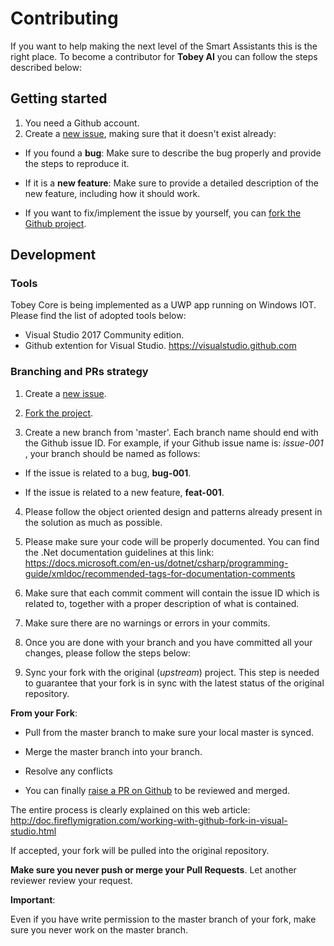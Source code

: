 # Contributing

If you want to help making the next level of the Smart Assistants this is the right place.
To become a contributor for **Tobey AI** you can follow the steps described below:

## Getting started

1. You need a Github account.
2. Create a [new issue](https://github.com/Tobey-AI/tobey-core/issues), making sure that it doesn't exist already:

- If you found a **bug**: Make sure to describe the bug properly and provide the steps to reproduce it.

- If it is a **new feature**: Make sure to provide a detailed description of the new feature, including how it should work. 

- If you want to fix/implement the issue by yourself, you can [fork the Github project](https://help.github.com/articles/fork-a-repo/).

## Development

### Tools

Tobey Core is being implemented as a UWP app running on Windows IOT. 
Please find the list of adopted tools below:
- Visual Studio 2017 Community edition.
- Github extention for Visual Studio. https://visualstudio.github.com

### Branching and PRs strategy

1. Create a [new issue](https://github.com/Tobey-AI/tobey-core/issues).

2. [Fork the project](https://help.github.com/articles/fork-a-repo/).

3. Create a new branch from 'master'. Each branch name should end with the Github issue ID. For example, if your Github issue name is: *issue-001* , your branch should be named as follows:

- If the issue is related to a bug, **bug-001**.
    
- If the issue is related to a new feature, **feat-001**.

4. Please follow the object oriented design and patterns already present in the solution as much as possible.

5. Please make sure your code will be properly documented. You can find the .Net documentation guidelines at this link: https://docs.microsoft.com/en-us/dotnet/csharp/programming-guide/xmldoc/recommended-tags-for-documentation-comments 

6. Make sure that each commit comment will contain the issue ID which is related to, together with a proper description of what is contained.

7. Make sure there are no warnings or errors in your commits.

8. Once you are done with your branch and you have committed all your changes, please follow the steps below:

9. Sync your fork with the original (*upstream*) project. This step is needed to guarantee that your fork is in sync with the latest status of the original repository.

**From your Fork**:

- Pull from the master branch to make sure your local master is synced.

- Merge the master branch into your branch.

- Resolve any conflicts

- You can finally [raise a PR on Github](https://help.github.com/articles/about-pull-requests/) to be reviewed and merged. 

The entire process is clearly explained on this web article: http://doc.fireflymigration.com/working-with-github-fork-in-visual-studio.html

If accepted, your fork will be pulled into the original repository. 

**Make sure you never push or merge your Pull Requests**. Let another reviewer review your request.

**Important**:

Even if you have write permission to the master branch of your fork, make sure you never work on the master branch.
